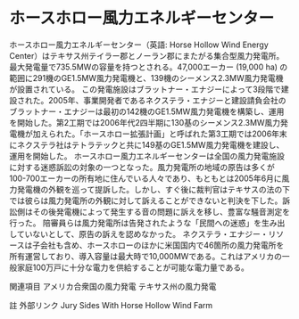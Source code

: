 # ホースホロー風力エネルギーセンター

ホースホロー風力エネルギーセンター（英語: Horse Hollow Wind Energy Center）はテキサス州テイラー郡とノーラン郡にまたがる集合型風力発電所。最大発電量で735.5MWの容量を持つとされる。47,000エーカー (19,000 ha) の範囲に291機のGE1.5MW風力発電機と、139機のシーメンス2.3MW風力発電機が設置されている。
この発電施設はブラットナー・エナジーによって3段階で建設された。2005年、事業開発者であるネクステラ・エナジーと建設請負会社のブラットナー・エナジーは最初の142機のGE1.5MW風力発電機を構築し、運用を開始した。第2工期では2006年代2四半期に130基のシーメンス2.3MW風力発電機が加えられた。「ホースホロー拡張計画」と呼ばれた第3工期では2006年末にネクステラ社はテトラテックと共に149基のGE1.5MW風力発電機を建設し、運用を開始した。
ホースホロー風力エネルギーセンターは全国の風力発電施設に対する迷惑訴訟の対象の一つとなった。風力発電所の地域の原告は多くが100-700エーカーの所有地に住んでいる人々であり、もともとは2005年6月に風力発電機の外観を巡って提訴した。しかし、すぐ後に裁判官はテキサスの法の下では彼らは風力発電所の外観に対して訴えることができないと判決を下した。訴訟側はその後発電機によって発生する音の問題に訴えを移し、豊富な騒音測定を行った。 陪審員らは風力発電所は告発されたような「民間への迷惑」を生み出していないとして、原告の訴えを認めなかった。
ネクステラ・エナジー・リソースは子会社も含め、ホースホローのほかに米国国内で46箇所の風力発電所を所有運営しており、導入容量は最大時で10,000MWである。これはアメリカの一般家庭100万戸に十分な電力を供給することが可能な電力量である。

関連項目
アメリカ合衆国の風力発電
テキサス州の風力発電

註
外部リンク
Jury Sides With Horse Hollow Wind Farm